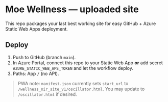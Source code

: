 # Moe Wellness — uploaded site
This repo packages your last best working site for easy GitHub + Azure Static Web Apps deployment.

## Deploy
1. Push to GitHub (branch `main`).
2. In Azure Portal, connect this repo to your Static Web App **or** add secret `AZURE_STATIC_WEB_APS_TOKEN` and let the workflow deploy.
3. Paths: App `/` (no API).

> PWA note: `manifest.json` currently sets `start_url` to `/wellness_nir_site_v1/oscillator.html`. You may update to `/oscillator.html` if desired.
